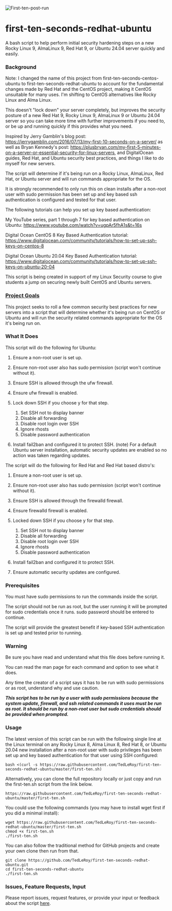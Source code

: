 ![First-ten-post-run](https://i.ibb.co/4N5QXww/After-Running-Script.png)

# first-ten-seconds-redhat-ubuntu

A bash script to help perform initial security hardening steps on a new Rocky Linux 9, AlmaLinux 9, Red Hat 9, or Ubuntu 24.04 server quickly and easily.

### Background

Note: I changed the name of this project from first-ten-seconds-centos-ubuntu to first-ten-seconds-redhat-ubuntu to account for the fundamental changes made by Red Hat and the CentOS project, making it CentOS unsuitable for many uses. I'm shifting to CentOS alternatives like Rocky Linux and Alma Linux. 

This doesn't "lock down" your server completely, but improves the security posture of a new Red Hat 9, Rocky Linux 9, AlmaLinux 9 or Ubuntu 24.04 server so you can take more time with further improvements if you need to, or be up and running quickly if this provides what you need.

Inspired by Jerry Gamblin's blog post: https://jerrygamblin.com/2016/07/13/my-first-10-seconds-on-a-server/ as well as Bryan Kennedy's post: https://plusbryan.com/my-first-5-minutes-on-a-server-or-essential-security-for-linux-servers, and DigitalOcean guides, Red Hat, and Ubuntu security best practices, and things I like to do myself for new servers.

The script will determine if it's being run on a Rocky Linux, AlmaLinux, Red Hat, or Ubuntu server and will run commands appropriate for the OS.

It is strongly recommended to only run this on clean installs after a non-root user with sudo permission has been set up and key based ssh authentication is configured and tested for that user. 

The following tutorials can help you set up key based authentication:

My YouTube series, part 1 through 7 for key based authentication on Ubuntu: https://www.youtube.com/watch?v=ugpAr5fhA1s&t=16s

Digital Ocean CentOS 8 Key Based Authentication tutorial: https://www.digitalocean.com/community/tutorials/how-to-set-up-ssh-keys-on-centos-8

Digital Ocean Ubuntu 20.04 Key Based Authentication tutorial: https://www.digitalocean.com/community/tutorials/how-to-set-up-ssh-keys-on-ubuntu-20-04

This script is being created in support of my Linux Security course to give students a jump on securing newly built CentOS and Ubuntu servers.

### [Project Goals](#project-goals)

This project seeks to roll a few common security best practices for new servers into a script that will determine whether it's being run on CentOS or Ubuntu and will run the security related commands appropriate for the OS it's being run on.

### What It Does

This script will do the following for Ubuntu:

1. Ensure a non-root user is set up.
2. Ensure non-root user also has sudo permission (script won't continue without it).
3. Ensure SSH is allowed through the ufw firewall.
4. Ensure ufw firewall is enabled.
5. Lock down SSH if you choose y for that step.

   1. Set SSH not to display banner
   1. Disable all forwarding
   1. Disable root login over SSH
   1. Ignore rhosts
   1. Disable password authentication
   
6. Install fail2ban and configured it to protect SSH. 
(note) For a default Ubuntu server installation, automatic security updates are enabled so no action was taken regarding updates.

The script will do the following for Red Hat and Red Hat based distro's:

1. Ensure a non-root user is set up.
2. Ensure non-root user also has sudo permission (script won't continue without it).
3. Ensure SSH is allowed through the firewalld firewall.
4. Ensure firewalld firewall is enabled.
5. Locked down SSH if you choose y for that step.

   1. Set SSH not to display banner
   1. Disable all forwarding
   1. Disable root login over SSH
   1. Ignore rhosts
   1. Disable password authentication

6. Install fail2ban and configured it to protect SSH.
7. Ensure automatic security updates are configured.

### Prerequisites

You must have sudo permissions to run the commands inside the script.

The script should not be run as root, but the user running it will be prompted for sudo credentials once it runs. sudo password should be entered to continue.

The script will provide the greatest benefit if key-based SSH authentication is set up and tested prior to running.

### Warning

Be sure you have read and understand what this file does before running it.

You can read the man page for each command and option to see what it does.

Any time the creator of a script says it has to be run with sudo permissions or as root, understand why and use caution.

***This script has to be run by a user with sudo permissions because the system update, firewall, and ssh related commands it uses must be run as root. It should be run by a non-root user but sudo credentials should be provided when prompted.***

### Usage

The latest version of this script can be run with the following single line at the Linux terminal on any Rocky Linux 8, Alma Linux 8, Red Hat 8, or Ubuntu 20.04 new installation after a non-root user with sudo privileges has been set up and key based authentication for that user using SSH configured:

`bash <(curl -s https://raw.githubusercontent.com/TedLeRoy/first-ten-seconds-redhat-ubuntu/master/first-ten.sh)`

Alternatively, you can clone the full repository locally or just copy and run the first-ten.sh script from the link below.

`https://raw.githubusercontent.com/TedLeRoy/first-ten-seconds-redhat-ubuntu/master/first-ten.sh`

You could use the following commands (you may have to install wget first if you did a minimal install):

```
wget https://raw.githubusercontent.com/TedLeRoy/first-ten-seconds-redhat-ubuntu/master/first-ten.sh
chmod +x first-ten.sh
./first-ten.sh
```

You can also follow the traditional method for GitHub projects and create your own clone then run from that.

```
git clone https://github.com/TedLeRoy/first-ten-seconds-redhat-ubuntu.git
cd first-ten-seconds-redhat-ubuntu
./first-ten.sh
```

### Issues, Feature Requests, Input

Please report issues, request features, or provide your input or feedback about the script [here](https://github.com/TedLeRoy/first-ten-seconds-centos-ubuntu/issues).

